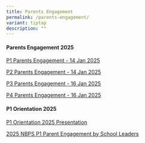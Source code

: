 ```yaml
---
title: Parents Engagement
permalink: /parents-engagement/
variant: tiptap
description: ""
---
```

<h4><strong>Parents Engagement 2025</strong></h4>
<p><a href="/files/Parents Engagement/2025/2025_P1_parents_engagement_slides_14_Jan.pdf" rel="noopener nofollow" target="_blank">P1 Parents Engagement - 14 Jan 2025</a>
</p>
<p><a href="/files/Parents Engagement/2025/2025_P2_Parents_ENGAGEMENT_SESSION_14_Jan_2025.pdf" rel="noopener nofollow" target="_blank">P2 Parents Engagement - 14 Jan 2025</a>
</p>
<p><a href="/files/Parents Engagement/2025/2025_P3_parents_briefing_main_slides.pdf" rel="noopener nofollow" target="_blank">P3 Parents Engagement - 16 Jan 2025</a>
</p>
<p><a href="/files/Parents Engagement/2025/2025_P4_parents_briefing_main_slides.pdf" rel="noopener nofollow" target="_blank">P4 Parents Engagement - 16 Jan 2025</a>
</p>
<p></p>
<h4><strong>P1 Orientation 2025</strong></h4>
<p><a href="/files/Parents Engagement/2025/P1_Orientation_2025_all_presentation_14_Nov2024_website_compressed.pdf" rel="noopener nofollow" target="_blank">P1 Orientation 2025 Presentation</a>
</p>
<p><a href="/files/Parents Engagement/2025/2025_NBPS_P1_Parent_Engagement_by_School_Leaders.pdf" rel="noopener nofollow" target="_blank">2025 NBPS P1 Parent Engagement by School Leaders</a>
</p>
<p></p>